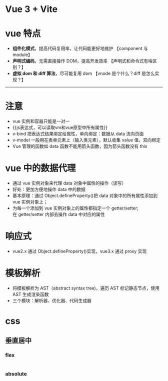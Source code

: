 # Vue 3 + Vite

# vue 特点

- **组件化模式**，提高代码复用率，让代码能更好地维护 【component 与 module】
- **声明式编码**，无需直接操作 DOM，提高开发效率 【声明式和命令式有啥区别？】
- **虚拟 dom 和 diff 算法**，尽可能复用 dom 【vnode 是个什么？diff 是怎么实现？】

---

# 注意

- vue 实例和容器只能是一对一
- {{js表达式，可以读取vm和vue原型中所有属性}}
- v-bind 把表达式结果绑定给属性，单向绑定：数据从 data 流向页面
- v-model 一般用在表单元素上（输入类元素），默认收集 value 值，双向绑定
- Vue 管理的函数如 data 函数不能用箭头函数，因为箭头函数没有 this

# vue 中的数据代理

- 通过 vue 实例对象来代理 data 对象中属性的操作（读写）
- 好处：更加方便地操作 data 中的数据
- 基本原理：通过 Object.defineProperty()把 data 对象中的所有属性添加到 vue 实例对象上；
- 为每一个添加到 vue 实例对象上的属性都指定一个 getter/setter;  
  在 getter/setter 内部去操作 data 中对应的属性

# 响应式

- vue2.x 通过 Object.defineProperty()实现，vue3.x 通过 proxy 实现

# 模板解析

- 将模板解析为 AST（abstract syntax tree)，遍历 AST 标记静态节点，使用 AST 生成渲染函数
- 三个模块：解析器、优化器、代码生成器

# css

## 垂直居中

### flex

```html

```

### absolute
